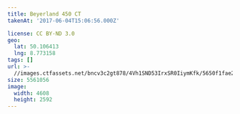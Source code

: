 ```yaml
---
title: Beyerland 450 CT
takenAt: '2017-06-04T15:06:56.000Z'

license: CC BY-ND 3.0
geo:
  lat: 50.106413
  lng: 8.773158
tags: []
url: >-
  //images.ctfassets.net/bncv3c2gt878/4Vh1SND53IrxSR0IiymKfk/5650f1fae2938887daf600bed57c147b/beyerland-450-ct_34708069350_o
size: 5561056
image:
  width: 4608
  height: 2592
---
```

